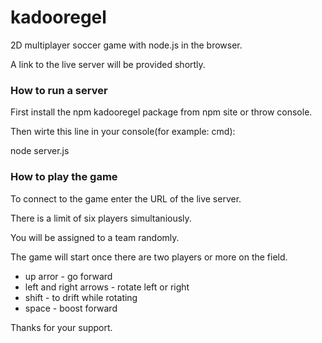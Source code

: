 # kadooregel
2D multiplayer soccer game with node.js in the browser.

A link to the live server will be provided shortly.

### How to run a server

First install the npm kadooregel package from npm site or throw console.

Then wirte this line in your console(for example: cmd):

node server.js

### How to play the game

To connect to the game enter the URL of the live server.

There is a limit of six players simultaniously.

You will be assigned to a team randomly.

The game will start once there are two players or more on the field.

* up arror - go forward
* left and right arrows - rotate left or right
* shift - to drift while rotating
* space - boost forward



Thanks for your support.